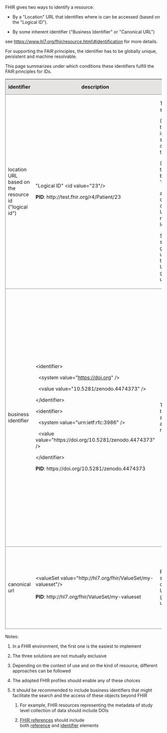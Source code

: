 FHIR gives two ways to identify a resource:

  - By a "Location" URL that identifies where is can be accessed (based
    on the "Logical ID"). 

  - By some inherent identifier ("Business Identifier" or "Canonical
    URL")

see [<span class="underline">https://www.hl7.org/fhir/resource.html\#identification</span>](https://www.hl7.org/fhir/resource.html#identification) for
more details.

For supporting the FAIR principles, the identifier has to be globally
unique, persistent and machine resolvable.

This page summarizes under which conditions these identifiers fulfill
the FAIR principles for IDs.

<table style="border-color: #000000; width:80 1px solid gray;">
<thead>
<tr style="border: 1px solid gray; background-color: #E5E4E2;">
<th><strong>identifier</strong></th>
<th><strong>description</strong></th>
<th><strong>Global and Unique</strong></th>
<th><strong>Persistent</strong></th>
<th><strong>Resolvable by machine </strong></th>
<th><strong>Notes</strong></th>
</tr>
</thead>
<tbody>
<tr style="border: 1px solid gray; ">
<td>location URL based on the resource id ("logical id")</td>
<td><p>"Logical ID" &lt;id value="23"/&gt;</p>
<p><strong>PID</strong>: http://test.fhir.org/r4/Patient/23 </p></td>
<td><p>The FHIR standard</p>
<p>(1) requires the  logical ID is unique for a specific kind of resource in the server</p>
<p>(2) defines the rule for  building the 'location URL'</p>
<p>as concatenation of the server URL, kind of resource and logical id.</p>
<p>Since the server URL is globally unique also the location URL is globally unique</p></td>
<td><p>This is under the organization responsibility.</p>
<p>That is, the organization shall assure that the server end-point is 'always' resolvable. This may be done assuring that the end point doesn't change or by using proxy/redirect mechanisms.</p></td>
<td><p>In the FHIR REST paradigm this is true, that is the location URLs shall point to a <a href="https://www.hl7.org/fhir/http.html"><span class="underline">FHIR RESTful server</span></a>.</p>
<p>When FHIR resources are used within other paradigms, e.g. they are exchanged by using IHE XD*/XC* transaction or OMG RLUS services, this may not be true.</p></td>
<td><p>This resource identifier changes if the server end-point changes.</p>
<p>When an absolute URLs is used this shall point to a <a href="https://www.hl7.org/fhir/http.html">FHIR RESTful server</a></p>
<p>To facilitate redirect / proxy solutions use relative URL in the resource references.</p>
<p>PRO:</p>
<ul>
<li><p>the location URL can be used to access the resources via standard FHIR API (e.g. GET <a href="http://test.fhir.org/r4/Patient/23"><span class="underline">http://test.fhir.org/r4/Patient/23</span></a>  )</p></li>
<li><p>is the 'natural' way to uniquely identify resources in FHIR and no addition effort is required</p></li>
<li><p>applies to any FHIR resource</p></li>
<li><p>used to cross referencing FHIR resources (as absolute or relative URL)</p></li>
</ul>
<p>CONTRA:</p>
<ul>
<li><p>If the organization doesn't guarantee the persistency of the server end point the location URL is not persistent. (but this true for any registry of identifiers..)</p></li>
</ul></td>
</tr>
<tr style="border: 1px solid gray; ">
<td>business identifier</td>
<td><p>&lt;identifier&gt;</p>
<p>  &lt;system value="<a href="https://doi.org/"><span class="underline">https://doi.org</span></a>" /&gt;</p>
<p>  &lt;value value="10.5281/zenodo.4474373" /&gt;</p>
<p>&lt;/identifier&gt;</p>
<p>&lt;identifier&gt;</p>
<p>  &lt;system value="urn:ietf:rfc:3986" /&gt;</p>
<p>  &lt;value value="https://doi.org/10.5281/zenodo.4474373" /&gt;</p>
<p>&lt;/identifier&gt;</p>
<p><strong>PID</strong>: https://doi.org/10.5281/zenodo.4474373</p></td>
<td>This is under the id assigning authority responsibility</td>
<td>This is under the id assigning authority responsibility</td>
<td><p>If the requirement is that the  object identifier is an URL used to directly access the resource, then it is an assigning organization responsibility to assure that:</p>
<ul>
<li><p>that id is actually resolvable</p></li>
<li><p>a rule to build a machine resolvable URL from the namespace and the identifier is agreed.</p></li>
<li><p>the system and value shall have a format such that the applied rule generate a valid URL </p></li>
</ul></td>
<td><p>The business identifier chosen shall be unique and global.</p>
<p>A business identifier is recorded in a FHIR resource using the Identifier type, which holds both the namespace (using Identifier.system) and the identifier itself (using Identifier.value).</p>
<p>If the identifier is itself an url, then the value of the system can be set to "urn:ietf:rfc:3986", otherwise a community rule to build an URL from the namespace and the identifier used as object identifier should be agreed. For example the url  can be constructed using a concatenation of the system and value fields of the identifier and that might be be used as GUPRI for the resource (for example: <a href="http://a.particular.system/identifier/123456"><span class="underline">http://a.particular.system/identifier/123456</span></a>). It is up to the implementer to make sure that there are indeed systems and policies to govern this namespace.</p>
<p>Finally, it's worth to remind that FHIR provide a standard search syntax to access a resource by using its business identifier [base]/[resource]?identifier=$system|$value).</p>
<p>PRO:</p>
<p>if a registry of permanent and resolvable identifiers is provided all the three properties are assured (e.g. <a href="https://doi.org/"><span class="underline">https://doi.org</span></a>)</p>
<p>CONTRA:</p>
<p>maintenance cost of such a kind of global registry. This includes also the registration process of the large number of FHIR resources a server needs to deal with ...</p>
<p>a call as GET https://$system/$value is not a FHIR API call</p></td>
</tr>
<tr style="border: 1px solid gray; ">
<td>canonical url</td>
<td>&lt;valueSet value="http://hl7.org/fhir/ValueSet/my-valueset"/&gt;<br />
<br />
<strong>PID</strong>: http://hl7.org/fhir/ValueSet/my-valueset</td>
<td>Per the FHIR standard the canonical URL shall be global and unique. </td>
<td>Per the FHIR standard the canonical URL is persistent.</td>
<td>under the assigning organization responsibility</td>
<td><p>PRO:</p>
<p>persistency of the identifier </p>
<p>CONTRA:</p>
<p>The canonical URL is defined only for a subset of FHIR resources.</p>
<p>The resolution of the canonical URL into an actual accessible end-point is not guaranteed, unless a redirect/proxy solution is applied as for the point 1.</p></td>
</tr>
</tbody>
</table>

Notes:

1.  In a FHIR environment, the first one is the easiest to implement 

2.  The three solutions are not mutually exclusive

3.  Depending on the context of use and on the kind of resource,
    different approaches can be followed

4.  The adopted FHIR profiles should enable any of these choices

5.  It should be recommended to include business identifiers that might
    facilitate the search and the access of these objects beyond FHIR
    
    1.  For example, FHIR resources representing the metadata of study
        level collection of data should include DOIs
    
    2.  [<span class="underline">FHIR
        references</span>](https://www.hl7.org/fhir/references.html) should
        include
        both [<span class="underline">reference</span>](https://www.hl7.org/fhir/references-definitions.html#Reference.reference) and [<span class="underline">identifier</span>](https://www.hl7.org/fhir/references-definitions.html#Reference.identifier) elements
